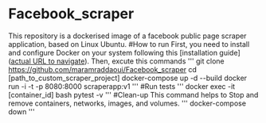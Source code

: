 # Facebook_scraper
This repository is a dockerised image of a facebook public page scraper application, based on Linux Ubuntu.
#How to run
First, you need to install and configure Docker on your system following this [installation guide]([actual URL to navigate](https://www.digitalocean.com/community/tutorials/how-to-install-and-use-docker-on-ubuntu-20-04-fr)).
Then, excute this commands
'''
git clone https://github.com/maramraddaoui/Facebook_scraper
cd [path_to_custom_scraper_project]
docker-compose up -d --build
docker run -i -t -p 8080:8000 scraperapp:v1
'''
#Run tests
'''
docker exec -it [container_id] bash
pytest -v
'''
#Clean-up
This command helps to Stop and remove containers, networks, images, and volumes.
'''
docker-compose down
'''
